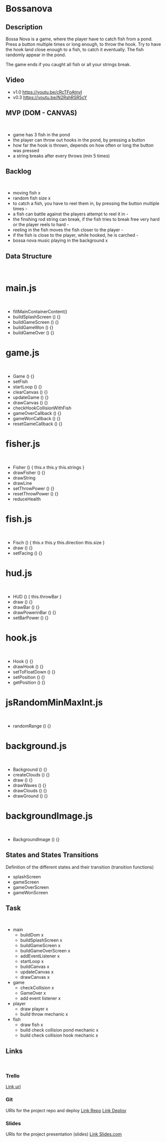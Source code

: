 # Bossanova

## Description

Bossa Nova is a game, where the player have to catch fish from a pond. Press a button multiple times or long enough, to throw the hook. Try to have the hook land close enough to a fish, to catch it eventually.
The fish randomly appear in the pond.

The game ends if you caught all fish or all your strings break.

## Video
- v1.0 https://youtu.be/cRcTFoAtnvI
- v0.3 https://youtu.be/N2RshRSR5cY
​
## MVP (DOM - CANVAS)
​
- game has 3 fish in the pond
- the player can throw out hooks in the pond, by pressing a button
- how far the hook is thrown, depends on how often or long the button was pressed
- a string breaks after every throws (min 5 times)
​
## Backlog
​
- moving fish       x
- random fish size  x
- to catch a fish, you have to reel them in, by pressing the button multiple times      -
- a fish can battle against the players attempt to reel it in                                   -
- the finshing rod string can break, if the fish tries to break free very hard or the player reels to hard  -
- reeling in the fish moves the fish closer to the player                                               -
- if the fish is close to the player, while hooked, he is carched                                           -
- bossa nova music playing in the background        x
​
## Data Structure
​
# main.js
​
- fillMainContainerContent()
- buildSplashScreen () {}
- buildGameScreen () {}
- buildGameWon () {}
- buildGameOver () {}
​
# game.js
​
- Game () {}
- setFish
- startLoop () {}
- clearCanvas () {}
- updateGame () {}
- drawCanvas () {}
- checkHookCollisionWithFish
- gameOverCallback () {}
- gameWonCallback () {}
- resetGameCallback () {}
​
# fisher.js 
​
- Fisher () {
    this.x
    this.y
    this.strings
}
- drawFisher () {}
- drawString
- drawLine
- setThrowPower () {}
- resetThrowPower () {}
- reduceHealth
​
# fish.js 
​
- Fisch () {
    this.x
    this.y
    this.direction
    this.size
}
- draw () {}
- setFacing () {}
​
# hud.js 
​
- HUD () {
    this.throwBar
}
- draw () {}
- drawBar () {}
- drawPowerinBar () {}
- setBarPower () {}

# hook.js 
​
- Hook () {}
- drawHook () {}
- setToFloatDown () {}
- setPosition () {}
- getPosition () {}

# jsRandomMinMaxInt.js
​
- randomRange () {}

# background.js 
​
- Background () {}
- createClouds () {}
- draw () {}
- drawWaves () {}
- drawClouds () {}
- drawGround () {}

# backgroundImage.js 
​
- BackgroundImage () {}
​
## States and States Transitions
Definition of the different states and their transition (transition functions)
​
- splashScreen
- gameScreen
- gameOverScreen
- gameWonScreen
​
## Task
​
- main
    - buildDom              x
    - buildSplashScreen     x
    - buildGameScreen       x
    - buildGameOverScreen   x
    - addEventListener      x
    - startLoop             x
    - buildCanvas           x
    - updateCanvas          x
    - drawCanvas            x
- game
    - checkCollision        x
    - GameOver              x
    - add event listener    x
- player
    - draw player           x
    - build throw mechanic  x
- fish
    - draw fish             x
    - build check collision pond mechanic   x
    - build check collision hook mechanic   x
​
## Links
​
### Trello
[Link url](https://trello.com/b/srPzTGcX/bossa-nova-development)
​
### Git
URls for the project repo and deploy
[Link Repo](https://github.com/Gk1mtd/bossanova)
[Link Deploy](https://gk1mtd.github.io/bossanova/)
​
### Slides
URls for the project presentation (slides)
[Link Slides.com](https://docs.google.com/presentation/d/1tr9gkdE8FFnluMSNd7gzdEoze9j_3G7Y5IxqIhdnvgs/edit?usp=sharing)
